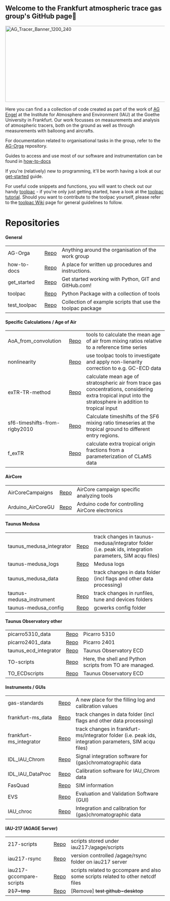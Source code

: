 ## Welcome to the Frankfurt atmospheric trace gas group's GitHub page👋

<img width="1200" height="240" alt="AG_Tracer_Banner_1200_240" src="https://github.com/user-attachments/assets/a72429b5-505b-4a64-9924-ee89287d84d3" />

Here you can find a a collection of code created as part of the work of [AG Engel](https://www.goethe-university-frankfurt.de/158390028/Atmospheric_Tracers) at the Institute for Atmosphere and Environment (IAU) at the Goethe University in Frankfurt. Our work focusses on measurements and analysis of atmospheric tracers, both on the ground as well as through measurements with balloong and aircrafts. 

For documentation related to organisational tasks in the group, 
refer to the [AG-Orga](https://github.com/AtmosphericAngels/AG-Orga) repository. 

Guides to access and use most of our software and instrumentation can be found 
in [how-to-docs](https://github.com/AtmosphericAngels/how-to-docs)

If you're (relatively) new to programming, it'll be worth having a look at our 
[get-started](https://github.com/AtmosphericAngels/get_started) guide. 

For useful code snippets and functions, you will want to check out 
our handy [toolpac](https://github.com/AtmosphericAngels/toolpac) - if 
you're only just getting started, have a look at
the [toolpac tutorial](https://github.com/AtmosphericAngels/get_started/blob/master/How_to_toolpac.md).
Should you want to contribute to the toolpac yourself, please refer to the 
[toolpac Wiki](https://github.com/AtmosphericAngels/toolpac/wiki) page for general guidelines to follow. 

# Repositories
#### General

<table>
  <tr>
    <td>AG-Orga</th>
    <td><a href="https://github.com/AtmosphericAngels/AG-Orga">Repo</a></td>
    <td>Anything around the organisation of the work group</td>
  </tr>
  <tr>
    <td>how-to-docs</th>
    <td><a href="https://github.com/AtmosphericAngels/how-to-docs">Repo</a></td>
    <td>A place for written up procedures and instructions.</td  </tr>
  <tr>
    <td>get_started</th>
    <td><a href="https://github.com/AtmosphericAngels/get_started">Repo</a></td>
    <td>Get started working with Python, GIT and GitHub.com!</td>
  </tr>
  <tr>
    <td>toolpac</th>
    <td><a href="https://github.com/AtmosphericAngels/toolpac">Repo</a></td>
    <td>Python Package with a collection of tools</td>
  </tr>
  <tr>
    <td>test_toolpac</th>
    <td><a href="https://github.com/AtmosphericAngels/test_toolpac">Repo</a></td>
    <td>Collection of example scripts that use the toolpac package</td>
  </tr>
</table> 


#### Specific Calculations / Age of Air
<table>
  <tr>
    <td>AoA_from_convolution</th>
    <td><a href="https://github.com/AtmosphericAngels/AoA_from_convolution">Repo</a></td>
    <td>tools to calculate the mean age of air from mixing ratios relative to a reference time series</td>
  </tr>
  <tr>
    <td>nonlinearity</th>
    <td><a href="https://github.com/AtmosphericAngels/nonlinearity">Repo</a></td>
    <td>use toolpac tools to investigate and apply non-lienarity correction to e.g. GC-ECD data</td  </tr>
  <tr>
    <td>exTR-TR-method</th>
    <td><a href="https://github.com/AtmosphericAngels/exTR-TR-method">Repo</a></td>
    <td>calculate mean age of stratospheric air from trace gas concentrations, considering extra tropical input into the stratosphere in addition to tropical input</td>
  </tr>
  <tr>
    <td>sf6-timeshifts-from-rigby2010</th>
    <td><a href="https://github.com/AtmosphericAngels/sf6-timeshifts-from-rigby2010">Repo</a></td>
    <td>Calculate timeshifts of the SF6 mixing ratio timeseries at the tropical ground to different entry regions.</td>
  </tr>
  <tr>
    <td>f_exTR</th>
    <td><a href="https://github.com/AtmosphericAngels/f_exTR">Repo</a></td>
    <td>calculate extra tropical origin fractions from a parameterization of CLaMS data</td>
  </tr>
</table> 


#### AirCore
<table>
  <tr>
    <td>AirCoreCampaigns</th>
    <td><a href="https://github.com/AtmosphericAngels/AirCoreCampaigns">Repo</a></td>
    <td>AirCore campaign specific analyzing tools</td>
  </tr>
  <tr>
    <td>Arduino_AirCoreGU</th>
    <td><a href="https://github.com/AtmosphericAngels/Arduino_AirCoreGU">Repo</a></td>
    <td>Arduino code for controlling AirCore electronics</td>  
</tr>
</table>

#### Taunus Medusa
<table>
  <tr>
    <td>taunus_medusa_integrator</th>
    <td><a href="https://github.com/AtmosphericAngels/taunus_medusa_integrator">Repo</a></td>
    <td>track changes in taunus-medusa/integrator folder (i.e. peak ids, integration parameters, SIM acqu files)</td>  
  </tr>
  <tr>
    <td>taunus-medusa_logs</th>
    <td><a href="https://github.com/AtmosphericAngels/taunus-medusa_logs">Repo</a></td>
    <td>Medusa logs</td>  
  <tr>
    <td>taunus_medusa_data</th>
    <td><a href="https://github.com/AtmosphericAngels/taunus_medusa_data">Repo</a></td>
    <td>track changes in data folder (incl flags and other data processing)</td>  
  </tr>
  <tr>
    <td>taunus-medusa_instrument</th>
    <td><a href="https://github.com/AtmosphericAngels/medusa_instrument">Repo</a></td>
    <td>track changes in runfiles, tune and devices folders</td>  
  </tr>
  <tr>
    <td>taunus-medusa_config</th>
    <td><a href="https://github.com/AtmosphericAngels/medusa_config">Repo</a></td>
    <td>gcwerks config folder </td>  
  </tr>
</table> 

#### Taunus Observatory other
<table>
  <tr>
    <td>picarro5310_data</th>
    <td><a href="https://github.com/AtmosphericAngels/picarro5310_data">Repo</a></td>
    <td>Picarro 5310</td>  
  </tr>
  <tr>
    <td>picarro2401_data</th>
    <td><a href="https://github.com/AtmosphericAngels/picarro2401_data">Repo</a></td>
    <td>Picarro 2401</td>  
  <tr>
    <td>taunus_ecd_integrator</th>
    <td><a href="https://github.com/AtmosphericAngels/taunus_ecd_integrator">Repo</a></td>
    <td>Taunus Observatory ECD</td>  
  </tr>
  <tr>
    <td>TO-scripts</th>
    <td><a href="https://github.com/AtmosphericAngels/TO-scripts">Repo</a></td>
    <td>Here, the shell and Python scripts from TO are managed.</td>  
  </tr>
  <tr>
    <td>TO_ECDscripts</th>
    <td><a href="https://github.com/AtmosphericAngels/TO_ECDscripts">Repo</a></td>
    <td>Taunus Observatory ECD</td>  
  </tr>
</table> 

#### Instruments / GUIs

<table>
  <tr>
    <td>gas-standards</th>
    <td><a href="https://github.com/AtmosphericAngels/gas-standards">Repo</a></td>
    <td>A new place for the filling log and calibration values</td>  
  </tr>
  <tr>
    <td>frankfurt-ms_data</th>
    <td><a href="https://github.com/AtmosphericAngels/frankfurt-ms_data">Repo</a></td>
    <td>track changes in data folder (incl flags and other data processing)</td>  
  <tr>
    <td>frankfurt-ms_integrator</th>
    <td><a href="https://github.com/AtmosphericAngels/frankfurt-ms_integrator">Repo</a></td>
    <td>track changes in frankfurt-ms/integrator folder (i.e. peak ids, integration parameters, SIM acqu files)</td>  
  </tr>
  <tr>
    <td>IDL_IAU_Chrom</th>
    <td><a href="https://github.com/AtmosphericAngels/IDL_IAU_Chrom">Repo</a></td>
    <td>Signal integration software for (gas)chromatographic data</td>  
  </tr>
  <tr>
    <td>IDL_IAU_DataProc</th>
    <td><a href="https://github.com/AtmosphericAngels/IDL_IAU_DataProc">Repo</a></td>
    <td>Calibration software for IAU_Chrom data</td>  
  </tr>
  <tr>
    <td>FasQuad</th>
    <td><a href="https://github.com/AtmosphericAngels/FasQuad">Repo</a></td>
    <td>SIM information</td>  
  </tr>
  <tr>
    <td>EVS</th>
    <td><a href="https://github.com/AtmosphericAngels/EVS">Repo</a></td>
    <td>Evaluation and Validation Software (GUI)</td>  
  </tr>
  <tr>
    <td>IAU_chroc</th>
    <td><a href="https://github.com/AtmosphericAngels/IAU_chroc">Repo</a></td>
    <td>Integration and calibration for (gas)chromatographic data</td>  
  </tr>
</table> 

#### IAU-217 (AGAGE Server)
<table>
  <tr>
    <td>217-scripts</th>
    <td><a href="https://github.com/AtmosphericAngels/217-scripts">Repo</a></td>
    <td>scripts stored under iau217:/agage/scripts</td>  
  </tr>
  <tr>
    <td>iau217-rsync</th>
    <td><a href="https://github.com/AtmosphericAngels/iau217-rsync">Repo</a></td>
    <td>version controlled /agage/rsync folder on iau217 server</td>  
  </tr>
  <tr>
    <td>iau217-gccompare-scripts</th>
    <td><a href="https://github.com/AtmosphericAngels/iau217-gccompare-scripts">Repo</a></td>
    <td>scripts related to gccompare and also some scripts related to other netcdf files</td>  
  </tr>
  <tr>
    <td><del>217-tmp</del></th>
    <td><a href="https://github.com/AtmosphericAngels/217-tmp">Repo</a></td>
    <td>[Remove] <del>test github-desktop</del> </td>  
  </tr>
</table> 
